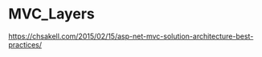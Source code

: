 <h1>MVC_Layers</h1>

<a href="https://chsakell.com/2015/02/15/asp-net-mvc-solution-architecture-best-practices/">https://chsakell.com/2015/02/15/asp-net-mvc-solution-architecture-best-practices/</a>